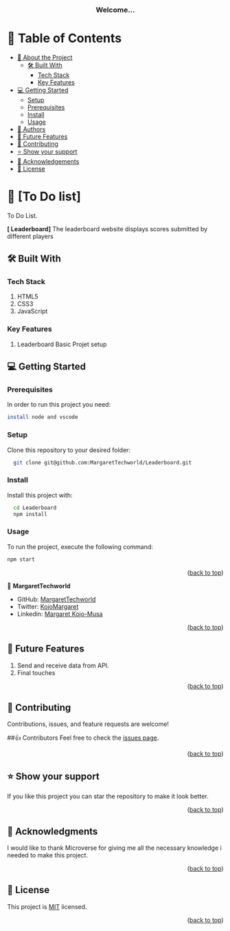 <a name="readme-top"></a>

<div align="center">
  
  <br/>

  <h3><b>Welcome...</b></h3>

</div>

# 📗 Table of Contents

- [📖 About the Project](#about-project)
  - [🛠 Built With](#built-with)
    - [Tech Stack](#tech-stack)
    - [Key Features](#key-features)
    <!-- - [🚀 Live Demo](#live-demo) -->
- [💻 Getting Started](#getting-started)
  - [Setup](#setup)
  - [Prerequisites](#prerequisites)
  - [Install](#install)
  - [Usage](#usage)
- [👥 Authors](#authors)
- [🔭 Future Features](#future-features)
- [🤝 Contributing](#contributing)
- [⭐️ Show your support](#support)
- [🙏 Acknowledgements](#acknowledgements)
- [📝 License](#license)

# 📖 [To Do list] <a name="about-project"></a>

To Do List.

**[ Leaderboard]** The leaderboard website displays scores submitted by different players

## 🛠 Built With <a name="built-with"></a>

### Tech Stack <a name="tech-stack"></a>
 1. HTML5
 2. CSS3
 3. JavaScript


### Key Features <a name="key-features"></a>

  1. Leaderboard Basic Projet setup
  
  


## 💻 Getting Started <a name="getting-started"></a>

### Prerequisites

In order to run this project you need:

```sh
install node and vscode
```


### Setup

Clone this repository to your desired folder:

```sh
  git clone git@github.com:MargaretTechworld/Leaderboard.git
```

### Install

Install this project with:

```sh
  cd Leaderboard
  npm install
```
### Usage

To run the project, execute the following command:

```sh
npm start
```

<p align="right">(<a href="#readme-top">back to top</a>)</p>

👤 **MargaretTechworld**

- GitHub: [MargaretTechworld](https://github.com/MargaretTechworld)
- Twitter: [KojoMargaret](https://twitter.com/KojoMargaret)
- Linkedin: [Margaret Kojo-Musa](https://www.linkedin.com/in/margaret-kojo-musa-13a408147/)


<p align="right">(<a href="#readme-top">back to top</a>)</p>

## 🔭 Future Features <a name="future-features"></a>

1.  Send and receive data from API.
2. Final touches

<p align="right">(<a href="#readme-top">back to top</a>)</p>

 <!-- ## 🚀Live Demo <a name="live-demo"></a>
 - Live Demo: [Live Demo Link](https://margarettechworld.github.io/ToDO-Tasks/) -->

## 🤝 Contributing <a name="contributing"></a>

Contributions, issues, and feature requests are welcome!

##👍 Contributors
Feel free to check the [issues page](https://github.com/MargaretTechworld/Leaderboard/issues).

<p align="right">(<a href="#readme-top">back to top</a>)</p> 

## ⭐️ Show your support <a name="support"></a>

If you like this project you can star the repository to make it look better.

<p align="right">(<a href="#readme-top">back to top</a>)</p>

## 🙏 Acknowledgments <a name="acknowledgements"></a>

I would like to thank Microverse for giving me all the necessary knowledge i needed to make this project.

<p align="right">(<a href="#readme-top">back to top</a>)</p>


## 📝 License <a name="license"></a>

This project is [MIT](LICENSE) licensed.


<p align="right">(<a href="#readme-top">back to top</a>)</p>